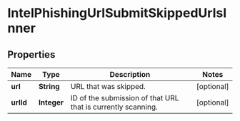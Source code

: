 

# IntelPhishingUrlSubmitSkippedUrlsInner


## Properties

| Name | Type | Description | Notes |
|------------ | ------------- | ------------- | -------------|
|**url** | **String** | URL that was skipped. |  [optional] |
|**urlId** | **Integer** | ID of the submission of that URL that is currently scanning. |  [optional] |



